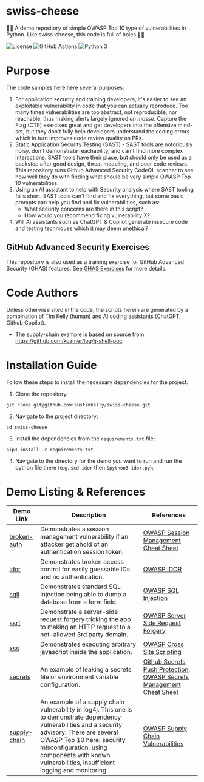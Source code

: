 # swiss-cheese
🧀🧀 A demo repository of simple OWASP Top 10 type of vulnerabilities in Python. Like swiss-cheese, this code is full of holes 🧀🧀

![License](https://img.shields.io/github/license/austimkelly/swiss-cheese.svg) 
![GitHub Actions](https://github.com/austimkelly/swiss-cheese/workflows/CodeQL/badge.svg)
![Python 3](https://img.shields.io/badge/python-3-blue.svg)


# Purpose

The code samples here here several purposes:

1. For application security and training developers, it's easier to see an exploitable vulnerability in code that you can actually reproduce. Too many times vulnerabilities are too abstract, not reproducible, nor reachable, thus making alerts largely ignored _en masse_. Capture the Flag (CTF) exercises great and get developers into the offensive mind-set, but they don't fully help developers understand the coding errors which in turn improves code review quality on PRs.
2. Static Application Security Testing (SAST) - SAST tools are notoriously noisy, don't demonstrate reachability, and can't find more complex interactions. SAST tools have their place, but should only be used as a backstop after good design, threat modeling, and peer code reviews. This repository runs Github Advanced Security CodeQL scanner to see how well they do with finding what should be very simple OWASP Top 10 vulnerabilities.
3. Using an AI assistant to help with Security analysis where SAST tooling falls short. SAST tools can't find and fix everything, but some basic prompts can help you find and fix vulnerabilities, such as:
    * What security concerns are there in this script?
    * How would you recommend fixing vulnerability X?
4. Will AI assistants such as ChatGPT & Copilot generate insecure code and testing techniques which it may deem unethical?

## GitHub Advanced Security Exercises

This repository is also used as a training exercise for GitHub Advanced Security (GHAS) features. See [GHAS Exercises](./doc/ghas-exercises.md) for more details.

# Code Authors

Unless otherwise sited in the code, the scripts herein are generated by a combination of Tim Kelly (human) and AI coding assistants (ChatGPT, Github Copilot).  

* The supply-chain example is based on source from https://github.com/kozmer/log4j-shell-poc

# Installation Guide

Follow these steps to install the necessary dependencies for the project:

1. Clone the repository:

`git clone git@github.com:austimkelly/swiss-cheese.git`

2. Navigate to the project directory:

`cd swiss-cheese`

3. Install the dependencies from the `requirements.txt` file:

`pip3 install -r requirements.txt`

4. Navigate to the directory for the demo you want to run and run the python file there (e.g. `$cd idor` then `$python3 idor.py`): 

# Demo Listing & References

| **Demo Link** | **Description** | **References** |
| --- | --- | --- |
| [broken-auth](./broken-auth/) | Demonstrates a session management vulnerability if an attacker get ahold of an authentication session token. | [OWASP Session Management Cheat Sheet](https://cheatsheetseries.owasp.org/cheatsheets/Session_Management_Cheat_Sheet.html) |
| [idor](./idor/) | Demonstrates broken access control for easily guessable IDs and no authentication. | [OWASP IDOR](https://owasp.org/www-chapter-ghana/assets/slides/IDOR.pdf) |
| [sqli](./sqli/) | Demonstrates standard SQL Injection being able to dump a database from a form field. | [OWASP SQL Injection](https://owasp.org/www-community/attacks/SQL_Injection) |
| [ssrf](./ssrf/) | Demonstrate a server-side request forgery tricking the app to making an HTTP request to a not-allowed 3rd party domain. | [OWASP Server Side Request Forgery](https://owasp.org/www-community/attacks/Server_Side_Request_Forgery) |
| [xss](./xss/) | Demonstrates executing arbitrary javascript inside the application. | [OWASP Cross Site Scripting](https://owasp.org/www-community/attacks/xss/) |
| [secrets](./secrets/) | An example of leaking a secrets file or environment variable configuration. | [Github Secrets Push Protection](https://docs.github.com/en/enterprise-cloud@latest/code-security/secret-scanning/push-protection-for-repositories-and-organizations), [OWASP Secrets Management Cheat Sheet](https://cheatsheetseries.owasp.org/cheatsheets/Secrets_Management_Cheat_Sheet.html) |
| [supply-chain](./supply-chain/) | An example of a supply chain vulnerability in log4j. This one is to demonstrate dependency vulnerabilities and a security advisory. There are several OWASP Top 10 here: security misconfiguration, using components with known vulnerabilities, insufficient logging and monitoring. | [OWASP Supply Chain Vulnerabilities](https://owasp.org/www-project-kubernetes-top-ten/2022/en/src/K02-supply-chain-vulnerabilities) |